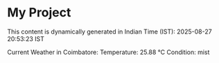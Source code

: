 # My Project

This content is dynamically generated in Indian Time (IST): 2025-08-27 20:53:23 IST


Current Weather in Coimbatore:
Temperature: 25.88 °C
Condition: mist
